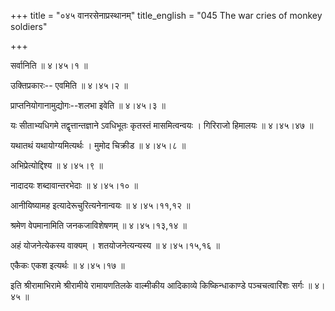 +++
title = "०४५ वानरसेनाप्रस्थानम्"
title_english = "045 The war cries of monkey soldiers"

+++


सर्वानिति  ॥  ४।४५।१  ॥   

  

उक्तिप्रकारः-- एवमिति  ॥  ४।४५।२  ॥   

  

प्राप्तनियोगानामुद्योगः--शलभा इवेति  ॥  ४।४५।३  ॥   

  

यः सीताभ्यधिगमे तद्वृत्तान्तज्ञाने ऽवधिभूतः कृतस्तं मासमित्वन्वयः ।
गिरिराजो हिमालयः  ॥  ४।४५।४७  ॥   

  

यथातथं यथायोग्यमित्यर्थः । मुमोद चिक्रीड  ॥  ४।४५।८  ॥   

  

अभिप्रेत्योद्दिश्य  ॥  ४।४५।९  ॥   

  

नादादयः शब्दावान्तरभेदाः  ॥  ४।४५।१०  ॥   

  

आनीयिष्यामह इत्यादेरूचुरित्यनेनान्वयः  ॥  ४।४५।११,१२  ॥   

  

श्रमेण वेपमानामिति जनकजाविशेषणम्  ॥  ४।४५।१३,१४  ॥   

  

अहं योजनेत्येकस्य वाक्यम् । शतयोजनेत्यन्यस्य  ॥  ४।४५।१५,१६  ॥   

  

एकैकः एकश इत्यर्थः  ॥  ४।४५।१७  ॥   

  

इति श्रीरामाभिरामे श्रीरामीये रामायणतिलके वाल्मीकीय आदिकाव्ये
किष्किन्धाकाण्डे पञ्चचत्वारिंशः सर्गः  ॥  ४।४५  ॥   

  


